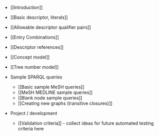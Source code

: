 * [[Introduction]]
* [[Basic descriptor, literals]]
* [[Allowable descriptor qualifier pairs]]
* [[Entry Combinations]]
* [[Descriptor references]]
* [[Concept model]]
* [[Tree number model]]

* Sample SPARQL queries
    * [[Basic sample MeSH queries]]
    * [[MeSH MEDLINE sample queries]]
    * [[Blank node sample queries]]
    * [[Creating new graphs (transitive closures)]]

* Project / development
    * [[Validation criteria]] - collect ideas for future automated testing criteria here
